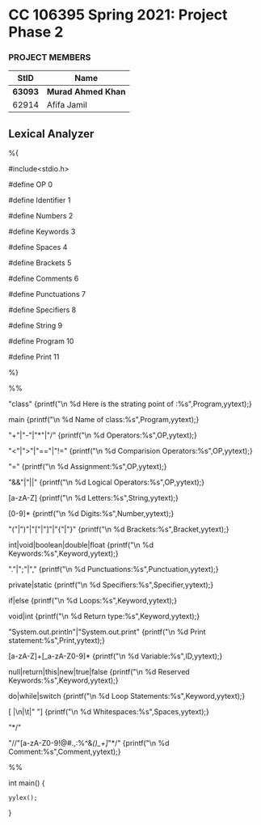 # CC 106395 Spring 2021: Project Phase 2 #
### PROJECT MEMBERS  ###
StID | Name 
------------ | -------------
**63093** | **Murad Ahmed Khan** <!--this is the group leader in bold-->
62914 | Afifa Jamil

## **Lexical Analyzer** ##
%{

#include<stdio.h>

#define OP 0

#define Identifier 1

#define Numbers 2

#define Keywords 3

#define Spaces 4

#define Brackets 5

#define Comments 6

#define Punctuations 7

#define Specifiers 8

#define String 9

#define Program 10

#define Print 11

%}

%%

"class" {printf("\n %d Here is the strating point of :%s",Program,yytext);}

main {printf("\n %d Name of class:%s",Program,yytext);}

"+"|"-"|"*"|"/" {printf("\n %d Operators:%s",OP,yytext);}

"<"|">"|"=="|"!=" {printf("\n %d Comparision Operators:%s",OP,yytext);}

"=" {printf("\n %d Assignment:%s",OP,yytext);}

"&&"|"||" {printf("\n %d Logical Operators:%s",OP,yytext);}

[a-zA-Z] {printf("\n %d Letters:%s",String,yytext);}

[0-9]* {printf("\n %d Digits:%s",Number,yytext);}

"("|")"|"["|"]"|"{"|"}" {printf("\n %d Brackets:%s",Bracket,yytext);}

int|void|boolean|double|float {printf("\n %d Keywords:%s",Keyword,yytext);}

"."|";"|"," {printf("\n %d Punctuations:%s",Punctuation,yytext);}

private|static {printf("\n %d Specifiers:%s",Specifier,yytext);}

if|else {printf("\n %d Loops:%s",Keyword,yytext);}

void|int {printf("\n %d Return type:%s",Keyword,yytext);}

"System.out.println"|"System.out.print" {printf("\n %d Print statement:%s",Print,yytext);}

[a-zA-Z]+[_a-zA-Z0-9]* {printf("\n %d Variable:%s",ID,yytext);}

null|return|this|new|true|false {printf("\n %d Reserved Keywords:%s",Keyword,yytext);}

do|while|switch {printf("\n %d Loop Statements:%s",Keyword,yytext);}

[ |\n|\t|" "] {printf("\n %d Whitespaces:%s",Spaces,yytext);}

"*/"

"//"[a-zA-Z0-9!@#.,:$%^&*()_+]*|"/*"[a-zA-Z0-9!@#$%^&*()_+]*"*/" {printf("\n %d Comment:%s",Comment,yytext);}

%%

int main()
{

    yylex();

}
